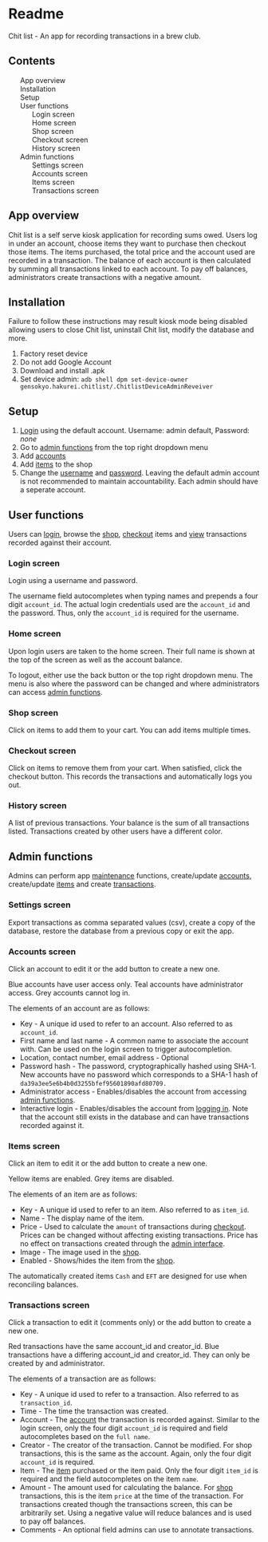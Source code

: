 <body>
<h1>Readme</h1>
<p>Chit list - An app for recording transactions in a brew club.</p>

<div id="toc" class="toc">
<h2>Contents</h2>
<ol>
<li><a href="#app_overview">App overview</a></li>
<li><a href="#installation">Installation</a></li>
<li><a href="#setup">Setup</a></li>
<li><a href="#user_functions">User functions</a>
<ol>
<li><a href="#login_screen">Login screen</a></li>
<li><a href="#home_screen">Home screen</a></li>
<li><a href="#shop_screen">Shop screen</a></li>
<li><a href="#checkout_screen">Checkout screen</a></li>
<li><a href="#history_screen">History screen</a></li>
</ol>
</li>
<li><a href="#admin_functions">Admin functions</a>
<ol>
<li><a href="#settings_screen">Settings screen</a></li>
<li><a href="#accounts_screen">Accounts screen</a></li>
<li><a href="#items_screen">Items screen</a></li>
<li><a href="#transactions_screen">Transactions screen</a></li>
</ol>
</li>
</ol>
</div>

<h2><span id="app_overview">App overview</span></h2>
<p><span class="app_name">Chit list</span> is a self serve kiosk application for recording sums owed. Users log in under an account, choose items they want to purchase then checkout those items. The items purchased, the total price and the account used are recorded in a transaction. The balance of each account is then calculated by summing all transactions linked to each account. To pay off balances, administrators create transactions with a negative amount.</p>

<h2><span id="installation">Installation</span></h2>
<p>Failure to follow these instructions may result kiosk mode being disabled allowing users to close <span class="app_name">Chit list</span>, uninstall <span class="app_name">Chit list</span>, modify the database and more.</p>
<ol>
<li>Factory reset device</li>
<li>Do not add Google Account</li>
<li>Download and install .apk</li>
<li>Set device admin: <code>adb shell dpm set-device-owner gensokyo.hakurei.chitlist/.ChitlistDeviceAdminReveiver</code></li>
</ol>

<h2><span id="setup">Setup</span></h2>
<ol>
<li><a href="#login_screen">Login</a> using the default account.
Username: admin default, 
Password: <em>none</em></li>
<li>Go to <a href="#admin_functions">admin functions</a> from the top right dropdown menu</li>
<li>Add <a href="#accounts_screen">accounts</a></li>
<li>Add <a href="#items_screen">items</a> to the shop</li>
<li>Change the <a href="#accounts_screen">username</a> and <a href="#home_screen">password</a>. Leaving the default admin account is not recommended to maintain accountability. Each admin should have a seperate account.</li>
</ol>

<h2><span id="user_functions">User functions</span></h2>
<p>Users can <a href="#login_screen">login</a>, browse the <a href="#shop_screen">shop</a>, <a href="#checkout_screen">checkout</a> items and <a href="#history_screen">view</a> transactions recorded against their account.</p>
<h3><span id="login_screen">Login screen</span></h3>
<p>Login using a username and password.</p>
<p>The username field autocompletes when typing names and prepends a four digit <code>account_id</code>. The actual login credentials used are the <code>account_id</code> and the password. Thus, only the <code>account_id</code> is required for the username.</p>
<h3><span id="home_screen">Home screen</span></h3>
<p>Upon login users are taken to the home screen. Their full name is shown at the top of the screen as well as the account balance.</p>
<p>To logout, either use the back button or the top right dropdown menu. The menu is also where the password can be changed and where administrators can access <a href="#admin_functions">admin functions</a>.</p>
<h3><span id="shop_screen">Shop screen</span></h3>
<p>Click on items to add them to your cart. You can add items multiple times.</p>
<h3><span id="checkout_screen">Checkout screen</span></h3>
<p>Click on items to remove them from your cart. When satisfied, click the checkout button. This records the transactions and automatically logs you out.</p>
<h3><span id="history_screen">History screen</span></h3>
<p>A list of previous transactions. Your balance is the sum of all transactions listed. Transactions created by other users have a different color.</p>

<h2><span id="admin_functions">Admin functions</span></h2>
<p>Admins can perform app <a href="#settings_screen">maintenance</a> functions, create/update <a href="#accounts_screen">accounts</a>, create/update <a href="#items_screen">items</a> and create <a href="#transactions_screen">transactions</a>.</p>
<h3><span id="settings_screen">Settings screen</span></h3>
<p>Export transactions as comma separated values (csv), create a copy of the database, restore the database from a previous copy or exit the app.</p>
<h3><span id="accounts_screen">Accounts screen</span></h3>
<p>Click an account to edit it or the add button to create a new one.</p>
<p>Blue accounts have user access only. Teal accounts have administrator access. Grey accounts cannot log in.</p>
<p>The elements of an account are as follows:</p>
<ul>
<li>Key - A unique id used to refer to an account. Also referred to as <code>account_id</code>.</li>
<li>First name and last name - A common name to associate the account with. Can be used on the login screen to trigger autocompletion.</li>
<li>Location, contact number, email address - Optional
<li>Password hash - The password, cryptographically hashed using SHA-1. New accounts have no password which corresponds to a SHA-1 hash of <code>da39a3ee5e6b4b0d3255bfef95601890afd80709.</code></li>
<li>Administrator access - Enables/disables the account from accessing <a href="#admin_functions">admin functions</a>.</li>
<li>Interactive login - Enables/disables the account from <a href="#login_screen">logging in</a>. Note that the account still exists in the database and can have transactions recorded against it.</li>
</ul>
<h3><span id="items_screen">Items screen</span></h3>
<p>Click an item to edit it or the add button to create a new one.</p>
<p>Yellow items are enabled. Grey items are disabled.</p>
<p>The elements of an item are as follows:</p>
<ul>
<li>Key - A unique id used to refer to an item. Also referred to as <code>item_id</code>.</li>
<li>Name - The display name of the item.</li>
<li>Price - Used to calculate the <code>amount</code> of transactions during <a href="#checkout_screen">checkout</a>. Prices can be changed without affecting existing transactions. Price has no effect on transactions created through the <a href="#transactions_screen">admin interface</a>.</li>
<li>Image - The image used in the <a href="#shop_screen">shop</a>.</li>
<li>Enabled - Shows/hides the item from the <a href="#shop_screen">shop</a>.</li>
</ul>
<p>The automatically created items <code>Cash</code> and <code>EFT</code> are designed for use when reconciling balances.</p>
<h3><span id="transactions_screen">Transactions screen</span></h3>
<p>Click a transaction to edit it (comments only) or the add button to create a new one.</p>
<p>Red transactions have the same account_id and creator_id. Blue transactions have a differing account_id and creator_id. They can only be created by and administrator.</p>
<p>The elements of a transaction are as follows:</p>
<ul>
<li>Key - A unique id used to refer to a transaction. Also referred to as <code>transaction_id</code>.</li>
<li>Time - The time the transaction was created.</li>
<li>Account - The <a href="#accounts_screen">account</a> the transaction is recorded against. Similar to the login screen, only the four digit <code>account_id</code> is required and field autocompletes based on the <code>full name</code>.</li>
<li>Creator - The creator of the transaction. Cannot be modified. For shop transactions, this is the same as the account. Again, only the four digit <code>account_id</code> is required.</li>
<li>Item - The <a href="#items_screen">item</a> purchased or the item paid. Only the four digit <code>item_id</code> is required and the field autocompletes on the item <code>name</code>.</li>
<li>Amount - The amount used for calculating the balance. For <a href="#shop_screen">shop</a> transactions, this is the item <code>price</code> at the time of the transaction. For transactions created though the transactions screen, this can be arbitrarily set. Using a negative value will reduce balances and is used to pay off balances.</li>
<li>Comments - An optional field admins can use to annotate transactions.</li>
</ul>
</body>
</html>
